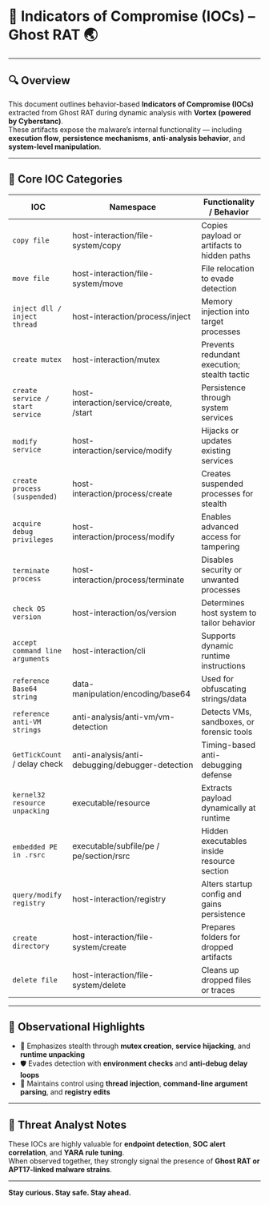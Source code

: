 # 👻 Indicators of Compromise (IOCs) – Ghost RAT 🌏

---

## 🔍 Overview

This document outlines behavior-based **Indicators of Compromise (IOCs)** extracted from Ghost RAT during dynamic analysis with **Vortex (powered by Cyberstanc)**.  
These artifacts expose the malware’s internal functionality — including **execution flow**, **persistence mechanisms**, **anti-analysis behavior**, and **system-level manipulation**.

---

## 📌 Core IOC Categories

| **IOC**                         | **Namespace**                                      | **Functionality / Behavior**                  |
|----------------------------------|----------------------------------------------------|-----------------------------------------------|
| `copy file`                      | host-interaction/file-system/copy                  | Copies payload or artifacts to hidden paths   |
| `move file`                      | host-interaction/file-system/move                  | File relocation to evade detection            |
| `inject dll / inject thread`    | host-interaction/process/inject                    | Memory injection into target processes        |
| `create mutex`                  | host-interaction/mutex                             | Prevents redundant execution; stealth tactic  |
| `create service / start service`| host-interaction/service/create, /start            | Persistence through system services           |
| `modify service`                | host-interaction/service/modify                    | Hijacks or updates existing services          |
| `create process (suspended)`    | host-interaction/process/create                    | Creates suspended processes for stealth       |
| `acquire debug privileges`      | host-interaction/process/modify                    | Enables advanced access for tampering         |
| `terminate process`             | host-interaction/process/terminate                 | Disables security or unwanted processes       |
| `check OS version`              | host-interaction/os/version                        | Determines host system to tailor behavior     |
| `accept command line arguments` | host-interaction/cli                               | Supports dynamic runtime instructions         |
| `reference Base64 string`       | data-manipulation/encoding/base64                  | Used for obfuscating strings/data             |
| `reference anti-VM strings`     | anti-analysis/anti-vm/vm-detection                 | Detects VMs, sandboxes, or forensic tools     |
| `GetTickCount` / delay check    | anti-analysis/anti-debugging/debugger-detection    | Timing-based anti-debugging defense           |
| `kernel32 resource unpacking`   | executable/resource                                | Extracts payload dynamically at runtime       |
| `embedded PE in .rsrc`          | executable/subfile/pe / pe/section/rsrc            | Hidden executables inside resource section    |
| `query/modify registry`         | host-interaction/registry                          | Alters startup config and gains persistence   |
| `create directory`              | host-interaction/file-system/create                | Prepares folders for dropped artifacts        |
| `delete file`                   | host-interaction/file-system/delete                | Cleans up dropped files or traces             |

---

## 🧠 Observational Highlights

- 🎯 Emphasizes stealth through **mutex creation**, **service hijacking**, and **runtime unpacking**
- 🛡️ Evades detection with **environment checks** and **anti-debug delay loops**
- 🧬 Maintains control using **thread injection**, **command-line argument parsing**, and **registry edits**

---

## 🎯 Threat Analyst Notes

These IOCs are highly valuable for **endpoint detection**, **SOC alert correlation**, and **YARA rule tuning**.  
When observed together, they strongly signal the presence of **Ghost RAT or APT17-linked malware strains**.

---

**Stay curious. Stay safe. Stay ahead.**

